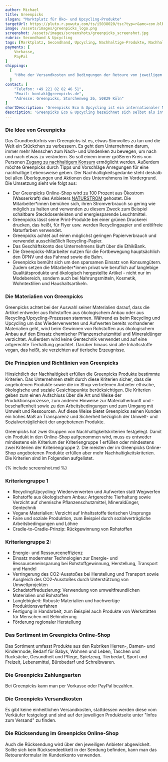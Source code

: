 ```yaml
---
author: Michael
title: Greenpicks
slogan: "Marktplatz für Öko- und Upcycling-Produkte"
targetUrl: https://pluto.r.powuta.com/ts/i5038020/tsc?typ=r&amc=con.blbn.490871.505057.CRT3csrg6WW
image: /assets/images/greenpicks_logo.png
screenshot: /assets/images/screenshots/greenpicks_screenshot.jpg
rubric: Secondhand & Upcycling
tags: [Marktplatz, Secondhand, Upcycling, Nachhaltige-Produkte, Nachhaltiger-Lebensstil]
payments: [
    Vorkasse,
    PayPal
]
shippings:
  [
    "Höhe der Versandkosten und Bedingungen der Retoure von jeweiligem Anbieter abhängig"
  ]
contact: [
    "Telefon: +49 221 82 82 46 51",
    "Email: kontakt@greenpicks.de",
    "Adresse: Greenpicks, Storchenweg 26, 50829 Köln"
]
shortDescription: 'Greenpicks Eco & Upcycling ist ein internationaler Marktplatz für vielfältige Produkte aus den Bereichen Bio, Green Lifestyle, Upcycling, Eco-Design und Fashion.'
description: 'Greenpicks Eco & Upcycling bezeichnet sich selbst als internationalen Marktplatz für vielfältige Produkte aus den Bereichen Bio, Green Lifestyle, Upcycling, Eco Design und Eco Fashion.'
---
```


### Die Idee von Greenpicks

Das Grundbedürfnis von Greenpicks ist es, etwas Sinnvolles zu tun und die Welt ein Stückchen zu verbessern. Es geht dem Unternehmen darum, immer mehr Menschen zum Nach- und Umdenken zu bewegen, um nach und nach etwas zu verändern. So soll einem immer größeren Kreis von Personen [Zugang zu nachhaltigem Konsum](https://www.greenpicks.de/de/ueber-uns) ermöglicht werden. Außerdem möchte Greenpicks durch Tipps und Vorschläge Anregungen für eine nachhaltige Lebensweise geben. Der Nachhaltigkeitsgedanke steht deshalb bei allen Überlegungen und Aktionen des Unternehmens im Vordergrund. Die Umsetzung sieht wie folgt aus:

- Der Greenpicks Online-Shop wird zu 100 Prozent aus Ökostrom (Wasserkraft) des Anbieters [NATURSTROM](https://gutes-gewissen.com/oekostrom-und-oekogas/Naturstrom/) gehostet. Die Mitarbeiter*innen bemühen sich, ihren Stromverbrauch so gering wie möglich zu halten und verwenden zu diesem Zweck zum Beispiel schaltbare Steckdosenleisten und energiesparende Leuchtmittel.
- Greenpicks lässt seine Print-Produkte bei einer grünen Druckerei drucken, das heißt, für Flyer usw. werden Recyclingpapier und erdölfreie Naturfarben verwendet.
- Greenpicks achtet auf einen möglichst geringen Papierverbrauch und verwendet ausschließlich Recycling-Papier.
- Das Geschäftskonto des Unternehmens läuft über die EthikBank.
- Die Greenpicks-Mitarbeiter nutzen für die Fortbewegung hauptsächlich den ÖPNV und das Fahrrad sowie die Bahn.
- Greenpicks bemüht sich um den sparsamen Einsatz von Konsumgütern. Zudem setzen die Mitarbeiter*innen privat wie beruflich auf langlebige Qualitätsprodukte und ökologisch hergestellte Artikel - nicht nur im Modebereich, sondern auch bei Nahrungsmitteln, Kosmetik, Wohntextilien und Haushaltsartikeln.

### Die Materialien von Greenpicks 

Greenpicks achtet bei der Auswahl seiner Materialien darauf, dass die Artikel entweder aus Rohstoffen aus ökologischem Anbau oder aus Recycling/Upcycling-Prozessen stammen. Während es beim Recycling und Upcycling um das Wiederverwerten und Aufwerten bereits vorhandener Materialien geht, wird beim Gewinnen von Rohstoffen aus ökologischem Anbau auf den Einsatz chemischer Pflanzenschutzmittel und Mineraldünger verzichtet. Außerdem wird keine Gentechnik verwendet und auf eine artgerechte Tierhaltung geachtet. Darüber hinaus sind alle Inhaltsstoffe vegan, das heißt, sie verzichten auf tierische Erzeugnisse.

### Die Prinzipien und Richtlinien von Greenpicks 

Hinsichtlich der Nachhaltigkeit erfüllen die Greenpicks Produkte bestimmte Kriterien. Das Unternehmen stellt durch diese Kriterien sicher, dass die angebotenen Produkte sowie die im Shop vertretenen Anbieter ethische, ökologische und soziale Gesichtspunkte berücksichtigen. Die Kriterien geben zum einen Aufschluss über die Art und Weise der Produktionsprozesse, zum anderen Hinweise zur Materialherkunft und -beschaffenheit sowie zu den Arbeitsbedingungen und zum Umgang mit Umwelt und Ressourcen. Auf diese Weise bietet Greenpicks seinen Kunden ein hohes Maß an Transparenz und Sicherheit bezüglich der Umwelt- und Sozialverträglichkeit der angebotenen Produkte.

Greenpicks hat zwei Gruppen von Nachhaltigkeitskriterien festgelegt. Damit ein Produkt in den Online-Shop aufgenommen wird, muss es entweder mindestens ein Kriterium der Kriteriengruppe 1 erfüllen oder mindestens zwei Kriterien der Kriteriengruppe 2. Die meisten der im Greenpicks Online-Shop angebotenen Produkte erfüllen aber mehr Nachhaltigkeitskriterien. Die Kriterien sind im Folgenden aufgelistet.

{% include screenshot.md %}

### Kriteriengruppe 1

- Recycling/Upcycling: Wiederverwerten und Aufwerten statt Wegwerfen
- Rohstoffe aus ökologischem Anbau: Artgerechte Tierhaltung sowie Verzicht auf chemische Pflanzenschutzmittel, Mineraldünger, Gentechnik
- Vegane Materialien: Verzicht auf Inhaltsstoffe tierischen Ursprungs
- Faire und soziale Produktion, zum Beispiel durch sozialverträgliche Arbeitsbedingungen und Löhne
- Cradle-to-Cradle-Prinzip: Rückgewinnung von Rohstoffen

### Kriteriengruppe 2:

- Energie- und Ressourceneffizienz
- Einsatz modernster Technologien zur Energie- und Ressourceneinsparung bei Rohstoffgewinnung, Herstellung, Transport und Handel
- Verringerung des CO2-Ausstoßes bei Herstellung und Transport sowie Ausgleich des CO2-Ausstoßes durch Unterstützung von Umweltprojekten 
- Schadstoffreduzierung: Verwendung von umweltfreundlichen Materialien und Rohstoffen
- Langlebigkeit: Robuste Materialien und hochwertige Produktionsverfahren
- Fertigung in Handarbeit, zum Beispiel auch Produkte von Werkstätten für Menschen mit Behinderung
- Förderung regionaler Herstellung

### Das Sortiment im Greenpicks Online-Shop

Das Sortiment umfasst Produkte aus den Rubriken Herren-, Damen- und Kindermode, Bedarf für Babys, Wohnen und Leben, Taschen und Rucksäcke, Gesundheit und Pflege, Spielzeug, Tierbedarf, Sport und Freizeit, Lebensmittel, Bürobedarf und Schreibwaren.

### Die Greenpicks Zahlungsarten

Bei Greenpicks kann man per Vorkasse oder PayPal bezahlen.

### Die Greenpicks Versandkosten

Es gibt keine einheitlichen Versandkosten, stattdessen werden diese vom Verkäufer festgelegt und sind auf der jeweiligen Produktseite unter "Infos zum Versand" zu finden.

### Die Rücksendung im Greenpicks Online-Shop

Auch die Rücksendung wird über den jeweiligen Anbieter abgewickelt. Sollte sich kein Rücksendeetikett in der Sendung befinden, kann man das Retourenformular im Kundenkonto verwenden.